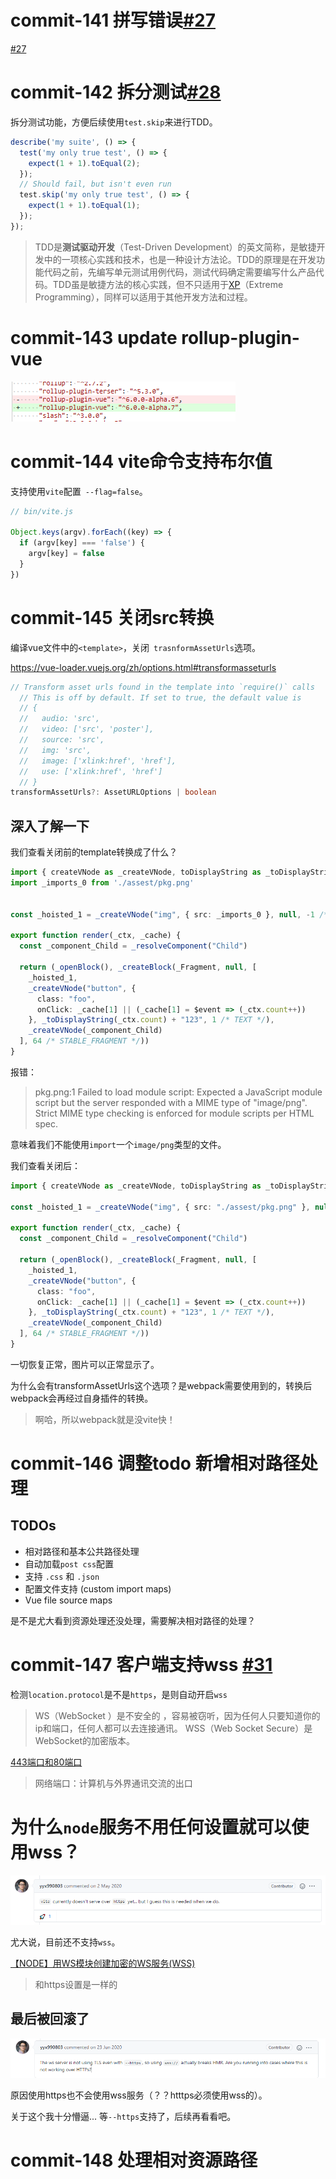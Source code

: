 # commit-141 拼写错误[#27](https://github.com/vitejs/vite/pull/27)

[#27](https://github.com/vitejs/vite/pull/27)



# commit-142 拆分测试[#28](https://github.com/vitejs/vite/pull/28)

拆分测试功能，方便后续使用`test.skip`来进行TDD。

```typescript
describe('my suite', () => {
  test('my only true test', () => {
    expect(1 + 1).toEqual(2);
  });
  // Should fail, but isn't even run
  test.skip('my only true test', () => {
    expect(1 + 1).toEqual(1);
  });
});
```

> TDD是**测试驱动开发**（Test-Driven Development）的英文简称，是敏捷开发中的一项核心实践和技术，也是一种设计方法论。TDD的原理是在开发功能代码之前，先编写单元测试用例代码，测试代码确定需要编写什么产品代码。TDD虽是敏捷方法的核心实践，但不只适用于[XP](https://baike.baidu.com/item/XP/776028)（Extreme Programming），同样可以适用于其他开发方法和过程。



# commit-143 update rollup-plugin-vue

![](./pkg.png)



# commit-144 vite命令支持布尔值

支持使用`vite`配置` --flag=false`。

```typescript
// bin/vite.js

Object.keys(argv).forEach((key) => {
  if (argv[key] === 'false') {
    argv[key] = false
  }
})
```



# commit-145 关闭src转换

编译vue文件中的`<template>`，关闭` trasnformAssetUrls`选项。

https://vue-loader.vuejs.org/zh/options.html#transformasseturls

```typescript
// Transform asset urls found in the template into `require()` calls
  // This is off by default. If set to true, the default value is
  // {
  //   audio: 'src',
  //   video: ['src', 'poster'],
  //   source: 'src',
  //   img: 'src',
  //   image: ['xlink:href', 'href'],
  //   use: ['xlink:href', 'href']
  // }
transformAssetUrls?: AssetURLOptions | boolean
```

## 深入了解一下

我们查看关闭前的template转换成了什么？

```typescript
import { createVNode as _createVNode, toDisplayString as _toDisplayString, resolveComponent as _resolveComponent, Fragment as _Fragment, openBlock as _openBlock, createBlock as _createBlock } from "/@modules/vue"
import _imports_0 from './assest/pkg.png'


const _hoisted_1 = _createVNode("img", { src: _imports_0 }, null, -1 /* HOISTED */)

export function render(_ctx, _cache) {
  const _component_Child = _resolveComponent("Child")

  return (_openBlock(), _createBlock(_Fragment, null, [
    _hoisted_1,
    _createVNode("button", {
      class: "foo",
      onClick: _cache[1] || (_cache[1] = $event => (_ctx.count++))
    }, _toDisplayString(_ctx.count) + "123", 1 /* TEXT */),
    _createVNode(_component_Child)
  ], 64 /* STABLE_FRAGMENT */))
}
```

报错：

> pkg.png:1 Failed to load module script: Expected a JavaScript module script but the server responded with a MIME type of "image/png". Strict MIME type checking is enforced for module scripts per HTML spec.

意味着我们不能使用`import`一个`image/png`类型的文件。



我们查看关闭后：

```typescript
import { createVNode as _createVNode, toDisplayString as _toDisplayString, resolveComponent as _resolveComponent, Fragment as _Fragment, openBlock as _openBlock, createBlock as _createBlock } from "/@modules/vue"

const _hoisted_1 = _createVNode("img", { src: "./assest/pkg.png" }, null, -1 /* HOISTED */)

export function render(_ctx, _cache) {
  const _component_Child = _resolveComponent("Child")

  return (_openBlock(), _createBlock(_Fragment, null, [
    _hoisted_1,
    _createVNode("button", {
      class: "foo",
      onClick: _cache[1] || (_cache[1] = $event => (_ctx.count++))
    }, _toDisplayString(_ctx.count) + "123", 1 /* TEXT */),
    _createVNode(_component_Child)
  ], 64 /* STABLE_FRAGMENT */))
}
```

一切恢复正常，图片可以正常显示了。

为什么会有transformAssetUrls这个选项？是webpack需要使用到的，转换后webpack会再经过自身插件的转换。

> 啊哈，所以webpack就是没vite快！



# commit-146 调整todo 新增相对路径处理

## TODOs

- 相对路径和基本公共路径处理
- 自动加载`post css`配置
- 支持 `.css` 和 `.json`
- 配置文件支持 (custom import maps)
- Vue file source maps

是不是尤大看到资源处理还没处理，需要解决相对路径的处理？



# commit-147 客户端支持wss [#31](https://github.com/vitejs/vite/pull/31)

检测`location.protocol`是不是`https`，是则自动开启`wss`

> WS（WebSocket ）是不安全的 ，容易被窃听，因为任何人只要知道你的ip和端口，任何人都可以去连接通讯。
> WSS（Web Socket Secure）是WebSocket的加密版本。

[443端口和80端口](https://zhuanlan.zhihu.com/p/99950177)

> 网络端口：计算机与外界通讯交流的出口

# 为什么`node`服务不用任何设置就可以使用wss？

![](./yyx.png)

尤大说，目前还不支持`wss`。

[【NODE】用WS模块创建加密的WS服务(WSS)](https://luojia.me/2015/07/21/%E3%80%90node%E3%80%91%E7%94%A8ws%E6%A8%A1%E5%9D%97%E5%88%9B%E5%BB%BA%E5%8A%A0%E5%AF%86%E7%9A%84ws%E6%9C%8D%E5%8A%A1wss/)

> 和https设置是一样的

## 最后被回滚了

![yyx2](./yyx2.png)

原因使用https也不会使用wss服务（？？htttps必须使用wss的）。

关于这个我十分懵逼... 等`--https`支持了，后续再看看吧。



# commit-148 处理相对资源路径

